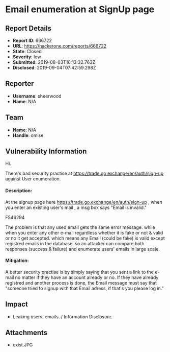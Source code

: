 # Email enumeration at SignUp page

## Report Details
- **Report ID**: 666722
- **URL**: https://hackerone.com/reports/666722
- **State**: Closed
- **Severity**: low
- **Submitted**: 2019-08-03T10:13:32.763Z
- **Disclosed**: 2019-09-04T07:42:59.298Z

## Reporter
- **Username**: sheerwood
- **Name**: N/A

## Team
- **Name**: N/A
- **Handle**: omise

## Vulnerability Information
Hi.

There's bad security practise at https://trade.go.exchange/en/auth/sign-up against User enumeration.

#### Description:

At the signup page here https://trade.go.exchange/en/auth/sign-up , when you enter an existing user's mail , a msg box says "Email is invalid."

F546294

The problem is that any used email gets the same error message. while when you enter any other e-mail regardless whether it is fake or not & valid or no it get accepted. which means any Email (could be fake) is valid except registred emails in the database.
so an attacker can compare both responses (success & failure) and enumerate users' emails in large scale.

#### Mitigation:
A better security practise is by simply saying that you sent a link to the e-mail no matter if they have an account already or no. If they have already registred and another process is done, the Email message must say that "someone tried to signup with that Email adress, if that's you please log in."

## Impact

- Leaking users' emails. / Information Disclosure.

## Attachments
- exist.JPG
